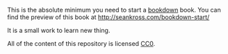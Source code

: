 This is the absolute minimum you need to start a [bookdown](https://bookdown.org/yihui/bookdown/) book. You can find the
preview of this book at http://seankross.com/bookdown-start/

It is a small work to learn new thing.

All of the content of this repository is licensed 
[CC0](https://creativecommons.org/publicdomain/zero/1.0/).
